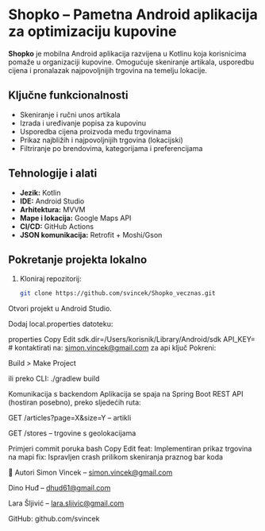 
# Shopko – Pametna Android aplikacija za optimizaciju kupovine

**Shopko** je mobilna Android aplikacija razvijena u Kotlinu koja korisnicima pomaže u organizaciji kupovine. Omogućuje skeniranje artikala, usporedbu cijena i pronalazak najpovoljnijih trgovina na temelju lokacije.

## Ključne funkcionalnosti

- Skeniranje i ručni unos artikala
- Izrada i uređivanje popisa za kupovinu
- Usporedba cijena proizvoda među trgovinama
- Prikaz najbližih i najpovoljnijih trgovina (lokacijski)
- Filtriranje po brendovima, kategorijama i preferencijama

## Tehnologije i alati

- **Jezik:** Kotlin
- **IDE:** Android Studio
- **Arhitektura:** MVVM
- **Mape i lokacija:** Google Maps API
- **CI/CD:** GitHub Actions
- **JSON komunikacija:** Retrofit + Moshi/Gson

## Pokretanje projekta lokalno

1. Kloniraj repozitorij:
   ```bash
   git clone https://github.com/svincek/Shopko_vecznas.git
Otvori projekt u Android Studio.

Dodaj local.properties datoteku:

properties
Copy
Edit
sdk.dir=/Users/korisnik/Library/Android/sdk
API_KEY= # kontaktirati na: simon.vincek@gmail.com za api ključ
Pokreni:

Build > Make Project

ili preko CLI: ./gradlew build

Komunikacija s backendom
Aplikacija se spaja na Spring Boot REST API (hostiran posebno), preko sljedećih ruta:

GET /articles?page=X&size=Y – artikli

GET /stores – trgovine s geolokacijama

Primjeri commit poruka
bash
Copy
Edit
feat: Implementiran prikaz trgovina na mapi
fix: Ispravljen crash prilikom skeniranja praznog bar koda

👤 Autori
Simon Vincek – simon.vincek@gmail.com

Dino Huđ – dhud61@gmail.com

Lara Šljivić – lara.sljivic@gmail.com

GitHub: github.com/svincek
